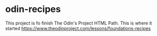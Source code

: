 # odin-recipes
This project is fo finish The Odin's Project HTML Path. This is where it started
https://www.theodinproject.com/lessons/foundations-recipes
